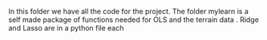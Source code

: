 In this folder we have all the code for the project. The folder mylearn is a self made package of functions needed for OLS and the terrain data . 
Ridge and Lasso are in a python file each
